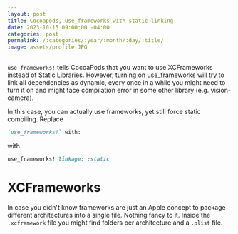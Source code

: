 ```yaml
---
layout: post
title: Cocoapods, use_frameworks with static linking
date: 2023-10-15 09:00:00 -04:00
categories: post
permalink: /:categories/:year/:month/:day/:title/
image: assets/profile.JPG
---
```


`use_frameworks!` tells CocoaPods that you want to use XCFrameworks instead of Static Libraries. However, turning on use_frameworks will try to link all dependencies as dynamic, every once in a while you might need to turn it on and might face compilation error in some other library (e.g. vision-camera).

In this case, you can actually use frameworks, yet still force static compiling. Replace

```ruby
`use_frameworks!` with:
```

with

```ruby
use_frameworks! linkage: :static
```

# XCFrameworks

In case you didn't know frameworks are just an Apple concept to package different architectures into a single file. Nothing fancy to it. Inside the `.xcframework` file you might find folders per architecture and a `.plist` file.
